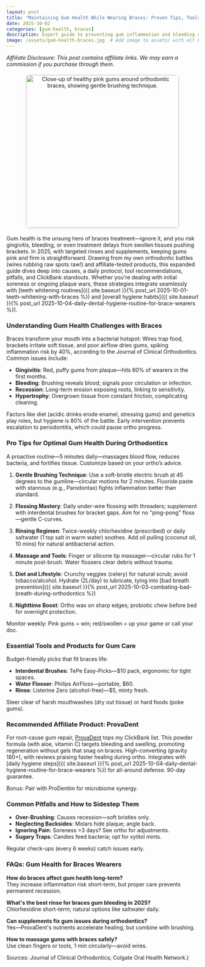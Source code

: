 ```yaml
---
layout: post
title: "Maintaining Gum Health While Wearing Braces: Proven Tips, Tools, and Affiliate Picks for 2025"
date: 2025-10-02
categories: [gum-health, braces]
description: Expert guide to preventing gum inflammation and bleeding during braces treatment, with step-by-step tips, essential tools, and top ClickBank products for healthy gums.
image: /assets/gum-health-braces.jpg  # Add image to assets/ with alt below
---
```


*Affiliate Disclosure: This post contains affiliate links. We may earn a commission if you purchase through them.*

<div style="text-align: center; margin: 20px 0;">
  <img src="{{ site.baseurl }}/assets/gum-health-braces.jpg" alt="Close-up of healthy pink gums around orthodontic braces, showing gentle brushing technique." style="max-width: 600px; height: 400px; border-radius: 8px; box-shadow: 0 2px 8px rgba(0,0,0,0.1);">
</div>

Gum health is the unsung hero of braces treatment—ignore it, and you risk gingivitis, bleeding, or even treatment delays from swollen tissues pushing brackets. In 2025, with targeted rinses and supplements, keeping gums pink and firm is straightforward. Drawing from my own orthodontic battles (wires rubbing raw spots raw!) and affiliate-tested products, this expanded guide dives deep into causes, a daily protocol, tool recommendations, pitfalls, and ClickBank standouts. Whether you're dealing with initial soreness or ongoing plaque wars, these strategies integrate seamlessly with [teeth whitening routines]({{ site.baseurl }}{% post_url 2025-10-01-teeth-whitening-with-braces %}) and [overall hygiene habits]({{ site.baseurl }}{% post_url 2025-10-04-daily-dental-hygiene-routine-for-brace-wearers %}).

### Understanding Gum Health Challenges with Braces
Braces transform your mouth into a bacterial hotspot: Wires trap food, brackets irritate soft tissue, and poor airflow dries gums, spiking inflammation risk by 40%, according to the Journal of Clinical Orthodontics. Common issues include:
- **Gingivitis**: Red, puffy gums from plaque—hits 60% of wearers in the first months.
- **Bleeding**: Brushing reveals blood; signals poor circulation or infection.
- **Recession**: Long-term erosion exposing roots, linking to sensitivity.
- **Hypertrophy**: Overgrown tissue from constant friction, complicating cleaning.

Factors like diet (acidic drinks erode enamel, stressing gums) and genetics play roles, but hygiene is 80% of the battle. Early intervention prevents escalation to periodontitis, which could pause ortho progress.

### Pro Tips for Optimal Gum Health During Orthodontics
A proactive routine—5 minutes daily—massages blood flow, reduces bacteria, and fortifies tissue. Customize based on your ortho’s advice.

1. **Gentle Brushing Technique**: Use a soft-bristle electric brush at 45 degrees to the gumline—circular motions for 2 minutes. Fluoride paste with stannous (e.g., Parodontax) fights inflammation better than standard.

2. **Flossing Mastery**: Daily under-wire flossing with threaders; supplement with interdental brushes for bracket gaps. Aim for no "ping-pong" floss—gentle C-curves.

3. **Rinsing Regimen**: Twice-weekly chlorhexidine (prescribed) or daily saltwater (1 tsp salt in warm water) soothes. Add oil pulling (coconut oil, 10 mins) for natural antibacterial action.

4. **Massage and Tools**: Finger or silicone tip massager—circular rubs for 1 minute post-brush. Water flossers clear debris without trauma.

5. **Diet and Lifestyle**: Crunchy veggies (celery) for natural scrub; avoid tobacco/alcohol. Hydrate (2L/day) to lubricate, tying into [bad breath prevention]({{ site.baseurl }}{% post_url 2025-10-03-combating-bad-breath-during-orthodontics %})

6. **Nighttime Boost**: Ortho wax on sharp edges; probiotic chew before bed for overnight protection.

Monitor weekly: Pink gums = win; red/swollen = up your game or call your doc.

### Essential Tools and Products for Gum Care
Budget-friendly picks that fit braces life:
- **Interdental Brushes**: TePe Easy-Picks—$10 pack, ergonomic for tight spaces.
- **Water Flosser**: Philips AirFloss—portable, $60.
- **Rinse**: Listerine Zero (alcohol-free)—$5, minty fresh.

Steer clear of harsh mouthwashes (dry out tissue) or hard foods (poke gums).

### Recommended Affiliate Product: ProvaDent
For root-cause gum repair, [ProvaDent](https://hop.clickbank.net/?affiliate=YOUR_CLICKBANK_ID&vendor=provadent) tops my ClickBank list. This powder formula (with aloe, vitamin C) targets bleeding and swelling, promoting regeneration without gels that snag on braces. High-converting (gravity 180+), with reviews praising faster healing during ortho. Integrates with [daily hygiene steps]({{ site.baseurl }}{% post_url 2025-10-04-daily-dental-hygiene-routine-for-brace-wearers %}) for all-around defense. 90-day guarantee.

Bonus: Pair with ProDentim for microbiome synergy.

### Common Pitfalls and How to Sidestep Them
- **Over-Brushing**: Causes recession—soft bristles only.
- **Neglecting Backsides**: Molars hide plaque; angle back.
- **Ignoring Pain**: Soreness >3 days? See ortho for adjustments.
- **Sugary Traps**: Candies feed bacteria; opt for xylitol mints.

Regular check-ups (every 6 weeks) catch issues early.

### FAQs: Gum Health for Braces Wearers
**How do braces affect gum health long-term?**  
They increase inflammation risk short-term, but proper care prevents permanent recession.

**What's the best rinse for braces gum bleeding in 2025?**  
Chlorhexidine short-term; natural options like saltwater daily.

**Can supplements fix gum issues during orthodontics?**  
Yes—ProvaDent's nutrients accelerate healing, but combine with brushing.

**How to massage gums with braces safely?**  
Use clean fingers or tools, 1 min circularly—avoid wires.

Sources: Journal of Clinical Orthodontics; Colgate Oral Health Network.)

<!-- Comments will load here via Utterances -->